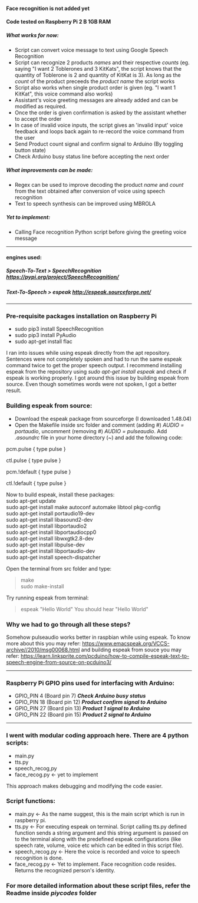 #### Face recognition is not added yet

#### Code tested on Raspberry Pi 2 B 1GB RAM

##### ___What works for now___:
* Script can convert voice message to text using Google Speech Recognition
* Script can recognize 2 products _names_ and their respective _counts_ (eg. saying "I want 2 Toblerones and 3 KitKats", the script knows that the quantity of Toblerone is 2 and quantity of KitKat is 3). As long as the _count_ of the product preceeds the _product name_ the script works
* Script also works when single product order is given (eg. "I want 1 KitKat", this voice command also works)
* Assistant's voice greeting messages are already added and can be modified as required.
* Once the order is given confirmation is asked by the assistant whether to accept the order
* In case of invalid voice inputs, the script gives an 'invalid input' voice feedback and loops back again to re-record the voice command from the user
* Send Product count signal and confirm signal to Arduino (By toggling button state)
* Check Arduino busy status line before accepting the next order

##### ___What improvements can be made:___
* Regex can be used to improve decoding the product _name_ and _count_ from the text obtained after conversion of voice using speech recognition
* Text to speech synthesis can be improved using MBROLA
##### ___Yet to implement:___
* Calling Face recognition Python script before giving the greeting voice message

---
#### engines used:
##### Speech-To-Text > SpeechRecognition https://pypi.org/project/SpeechRecognition/
##### Text-To-Speech > espeak http://espeak.sourceforge.net/
---

### Pre-requisite packages installation on Raspberry Pi
* sudo pip3 install SpeechRecognition
* sudo pip3 install PyAudio
* sudo apt-get install flac

I ran into issues while using espeak directly from the apt repository. Sentences were not completely spoken and had to run the same espeak command twice to get the proper speech output. I recommend installing espeak from the repository using _sudo apt-get install espeak_ and check if espeak is working properly. I got around this issue by building espeak from source. Even though sometimes words were not spoken, I got a better result.

### Building espeak from source:
* Download the espeak package from sourceforge (I downloaded 1.48.04)
* Open the Makefile inside src folder and comment (adding #) _AUDIO = portaudio_, uncomment (removing #) _AUDIO = pulseaudio_. Add _.asoundrc_ file in your home directory (~) and add the following code:

pcm.pulse { type pulse }

ctl.pulse { type pulse }

pcm.!default { type pulse }

ctl.!default { type pulse }

Now to build espeak, install these packages: <br/>
sudo apt-get update <br/>
sudo apt-get install make autoconf automake libtool pkg-config <br/>
sudo apt-get install  portaudio19-dev <br/>
sudo apt-get install  libasound2-dev <br/>
sudo apt-get install  libportaudio2 <br/>
sudo apt-get install  libportaudiocpp0 <br/>
sudo apt-get install libwxgtk2.8-dev <br/>
sudo apt-get install  libpulse-dev <br/>
sudo apt-get install  libportaudio-dev <br/>
sudo apt-get install speech-dispatcher <br/>

Open the terminal from src folder and type:
> make <br/>
> sudo make-install

Try running espeak from terminal:
> espeak "Hello World"
You should hear "Hello World"

### Why we had to go through all these steps?
Somehow pulseaudio works better in raspbian while using espeak. To know more about this you may refer: https://www.emacspeak.org/VCCS-archive//2010/msg00068.html and building espeak from souce you may refer: https://learn.linksprite.com/pcduino/how-to-compile-espeak-text-to-speech-engine-from-source-on-pcduino3/

---
### Raspberry Pi GPIO pins used for interfacing with Arduino: ###
* GPIO_PIN 4 (Board pin 7) ___Check Arduino busy status___
* GPIO_PIN 18 (Board pin 12) ___Product confirm signal to Arduino___
* GPIO_PIN 27 (Board pin 13) ___Product 1 signal to Arduino___
* GPIO_PIN 22 (Board pin 15) ___Product 2 signal to Arduino___
---

### I went with modular coding approach here. There are 4 python scripts:
* main.py
* tts.py
* speech_recog,py
* face_recog.py <- yet to implement

This approach makes debugging and modifying the code easier.

### Script functions:
* main.py <- As the name suggest, this is the main script which is run in raspberry pi.
* tts.py <- For executing espeak on terminal. Script calling tts.py defined function sends a string argument and this string argument is passed on to the terminal along with the predefined espeak configurations (like speech rate, volume, voice etc which can be edited in this script file).
* speech_recog.py <- Here the voice is recorded and voice to speech recognition is done.
* face_recog.py <- Yet to implement. Face recognition code resides. Returns the recognized person's identity.

### For more detailed information about these script files, refer the Readme inside ___piycodes___ folder
